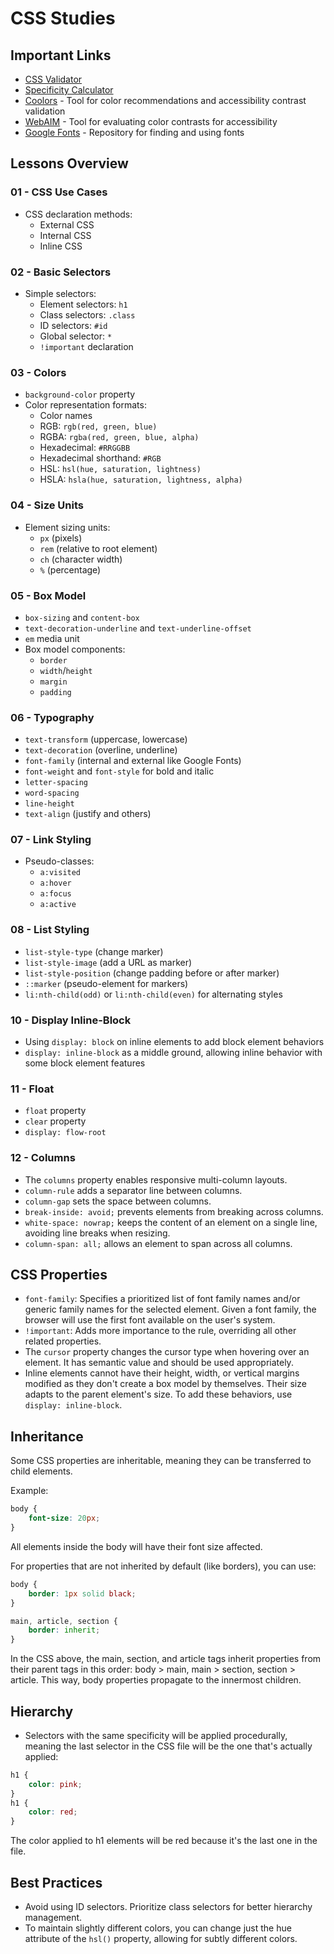 # CSS Studies

## Important Links

- [CSS Validator](https://jigsaw.w3.org/css-validator/)
- [Specificity Calculator](https://specificity.keegan.st/)
- [Coolors](https://coolors.co/) - Tool for color recommendations and accessibility contrast validation
- [WebAIM](https://webaim.org/) - Tool for evaluating color contrasts for accessibility
- [Google Fonts](https://fonts.google.com/selection/embed) - Repository for finding and using fonts

## Lessons Overview

### 01 - CSS Use Cases
- CSS declaration methods:
  - External CSS
  - Internal CSS
  - Inline CSS

### 02 - Basic Selectors
- Simple selectors:
  - Element selectors: `h1`
  - Class selectors: `.class`
  - ID selectors: `#id`
  - Global selector: `*`
  - `!important` declaration

### 03 - Colors
- `background-color` property
- Color representation formats:
  - Color names
  - RGB: `rgb(red, green, blue)`
  - RGBA: `rgba(red, green, blue, alpha)`
  - Hexadecimal: `#RRGGBB`
  - Hexadecimal shorthand: `#RGB`
  - HSL: `hsl(hue, saturation, lightness)`
  - HSLA: `hsla(hue, saturation, lightness, alpha)`

### 04 - Size Units
- Element sizing units:
  - `px` (pixels)
  - `rem` (relative to root element)
  - `ch` (character width)
  - `%` (percentage)

### 05 - Box Model
- `box-sizing` and `content-box`
- `text-decoration-underline` and `text-underline-offset`
- `em` media unit
- Box model components:
  - `border`
  - `width`/`height`
  - `margin`
  - `padding`

### 06 - Typography
- `text-transform` (uppercase, lowercase)
- `text-decoration` (overline, underline)
- `font-family` (internal and external like Google Fonts)
- `font-weight` and `font-style` for bold and italic
- `letter-spacing`
- `word-spacing`
- `line-height`
- `text-align` (justify and others)

### 07 - Link Styling
- Pseudo-classes:
  - `a:visited`
  - `a:hover`
  - `a:focus`
  - `a:active`

### 08 - List Styling
- `list-style-type` (change marker)
- `list-style-image` (add a URL as marker)
- `list-style-position` (change padding before or after marker)
- `::marker` (pseudo-element for markers)
- `li:nth-child(odd)` or `li:nth-child(even)` for alternating styles

### 10 - Display Inline-Block
- Using `display: block` on inline elements to add block element behaviors
- `display: inline-block` as a middle ground, allowing inline behavior with some block element features

### 11 - Float
- `float` property
- `clear` property
- `display: flow-root`

### 12 - Columns
- The `columns` property enables responsive multi-column layouts.
- `column-rule` adds a separator line between columns.
- `column-gap` sets the space between columns.
- `break-inside: avoid;` prevents elements from breaking across columns.
- `white-space: nowrap;` keeps the content of an element on a single line, avoiding line breaks when resizing.
- `column-span: all;` allows an element to span across all columns.

## CSS Properties

- `font-family`: Specifies a prioritized list of font family names and/or generic family names for the selected element. Given a font family, the browser will use the first font available on the user's system.
- `!important`: Adds more importance to the rule, overriding all other related properties.
- The `cursor` property changes the cursor type when hovering over an element. It has semantic value and should be used appropriately.
- Inline elements cannot have their height, width, or vertical margins modified as they don't create a box model by themselves. Their size adapts to the parent element's size. To add these behaviors, use `display: inline-block`.

## Inheritance

Some CSS properties are inheritable, meaning they can be transferred to child elements.

Example:
```css
body {
    font-size: 20px;
}
```
All elements inside the body will have their font size affected.

For properties that are not inherited by default (like borders), you can use:
```css
body {
    border: 1px solid black;
}

main, article, section {
    border: inherit; 
}
```
In the CSS above, the main, section, and article tags inherit properties from their parent tags in this order: body > main, main > section, section > article. This way, body properties propagate to the innermost children.

## Hierarchy

- Selectors with the same specificity will be applied procedurally, meaning the last selector in the CSS file will be the one that's actually applied:
```css
h1 {
    color: pink;
}
h1 {
    color: red;
}
```
The color applied to h1 elements will be red because it's the last one in the file.

## Best Practices

- Avoid using ID selectors. Prioritize class selectors for better hierarchy management.
- To maintain slightly different colors, you can change just the hue attribute of the `hsl()` property, allowing for subtly different colors.